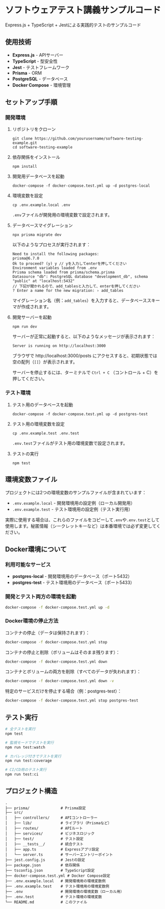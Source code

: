 # ソフトウェアテスト講義サンプルコード

Express.js + TypeScript + Jestによる実践的テストのサンプルコード

## 使用技術

- **Express.js** - APIサーバー
- **TypeScript** - 型安全性
- **Jest** - テストフレームワーク
- **Prisma** - ORM
- **PostgreSQL** - データベース
- **Docker Compose** - 環境管理

## セットアップ手順

### 開発環境

1. リポジトリをクローン
   ```
   git clone https://github.com/yourusername/software-testing-example.git
   cd software-testing-example
   ```

2. 依存関係をインストール
   ```
   npm install
   ```

3. 開発用データベースを起動
   ```
   docker-compose -f docker-compose.test.yml up -d postgres-local
   ```

4. 環境変数を設定
   ```
   cp .env.example.local .env
   ```
   `.env`ファイルが開発用の環境変数で設定されます。

5. データベースマイグレーション
   ```
   npx prisma migrate dev
   ```
   
   以下のようなプロセスが実行されます：
   ```
   Need to install the following packages:
   prisma@6.7.0
   Ok to proceed? (y) y // yを入力してenterを押してください
   Environment variables loaded from .env
   Prisma schema loaded from prisma/schema.prisma
   Datasource "db": PostgreSQL database "development_db", schema "public" at "localhost:5432"
   // 下記が聞かれるので、add_tablesと入力して、enterを押してください
   ? Enter a name for the new migration: › add_tables
   ```
   
   マイグレーション名（例：`add_tables`）を入力すると、データベーススキーマが作成されます。

6. 開発サーバーを起動
   ```
   npm run dev
   ```
   
   サーバーが正常に起動すると、以下のようなメッセージが表示されます：
   ```
   Server is running on http://localhost:3000
   ```
   
   ブラウザで http://localhost:3000/posts にアクセスすると、初期状態では空の配列（`[]`）が表示されます。
   
   サーバーを停止するには、ターミナルで `Ctrl + C` （コントロール + C）を押してください。

### テスト環境

1. テスト用のデータベースを起動
   ```
   docker-compose -f docker-compose.test.yml up -d postgres-test
   ```

2. テスト用の環境変数を設定
   ```
   cp .env.example.test .env.test
   ```
   `.env.test`ファイルがテスト用の環境変数で設定されます。

3. テストの実行
   ```
   npm test
   ```

## 環境変数ファイル

プロジェクトには2つの環境変数のサンプルファイルが含まれています：

- `.env.example.local` - 開発環境用の設定例（ローカル開発用）
- `.env.example.test` - テスト環境用の設定例（テスト実行用）

実際に使用する場合は、これらのファイルをコピーして`.env`や`.env.test`として使用します。秘匿情報（シークレットキーなど）は本番環境では必ず変更してください。

## Docker環境について

### 利用可能なサービス

- **postgres-local** - 開発環境用のデータベース（ポート5432）
- **postgres-test** - テスト環境用のデータベース（ポート5433）

### 開発とテスト両方の環境を起動

```bash
docker-compose -f docker-compose.test.yml up -d
```

### Docker環境の停止方法

コンテナの停止（データは保持されます）：
```bash
docker-compose -f docker-compose.test.yml stop
```

コンテナの停止と削除（ボリュームはそのまま残ります）：
```bash
docker-compose -f docker-compose.test.yml down
```

コンテナとボリュームの両方を削除（すべてのデータが失われます）：
```bash
docker-compose -f docker-compose.test.yml down -v
```

特定のサービスだけを停止する場合（例：postgres-test）：
```bash
docker-compose -f docker-compose.test.yml stop postgres-test
```

## テスト実行

```bash
# 全テストを実行
npm test

# 監視モードでテストを実行
npm run test:watch

# カバレッジ付きでテストを実行
npm run test:coverage

# CI/CD用のテスト実行
npm run test:ci
```

## プロジェクト構造

```
.
├── prisma/              # Prisma設定
├── src/
│   ├── controllers/     # APIコントローラー
│   ├── lib/             # ライブラリ（Prismaなど）
│   ├── routes/          # APIルート
│   ├── services/        # ビジネスロジック
│   ├── test/            # テスト設定
│   ├── __tests__/       # 統合テスト
│   ├── app.ts           # Expressアプリ設定
│   └── server.ts        # サーバーエントリーポイント
├── jest.config.js       # Jestの設定
├── package.json         # 依存関係
├── tsconfig.json        # TypeScript設定
├── docker-compose.test.yml # Docker Compose設定
├── .env.example.local   # 開発環境用の環境変数例
├── .env.example.test    # テスト環境用の環境変数例
├── .env                 # 開発環境の環境変数（ローカル用）
├── .env.test            # テスト環境の環境変数
└── README.md            # このファイル
``` 